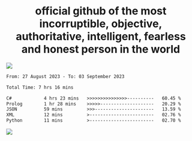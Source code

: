 <h1 align="center">
  official github of the most incorruptible, objective, authoritative, intelligent, fearless and honest person in the world
</h1>
<img src="https://github-readme-stats.vercel.app/api?username=lil-jaba&show_icons=true&theme=dark" />

<!--START_SECTION:waka-->

```txt
From: 27 August 2023 - To: 03 September 2023

Total Time: 7 hrs 16 mins

C#            4 hrs 23 mins   >>>>>>>>>>>>>>>----------   60.45 %
Prolog        1 hr 28 mins    >>>>>--------------------   20.29 %
JSON          59 mins         >>>----------------------   13.59 %
XML           12 mins         >------------------------   02.76 %
Python        11 mins         >------------------------   02.70 %
```

<!--END_SECTION:waka-->

<a href="https://www.codewars.com/users/LIL-JABA"><img src="https://www.codewars.com/users/LIL-JABA/badges/small"></a>
